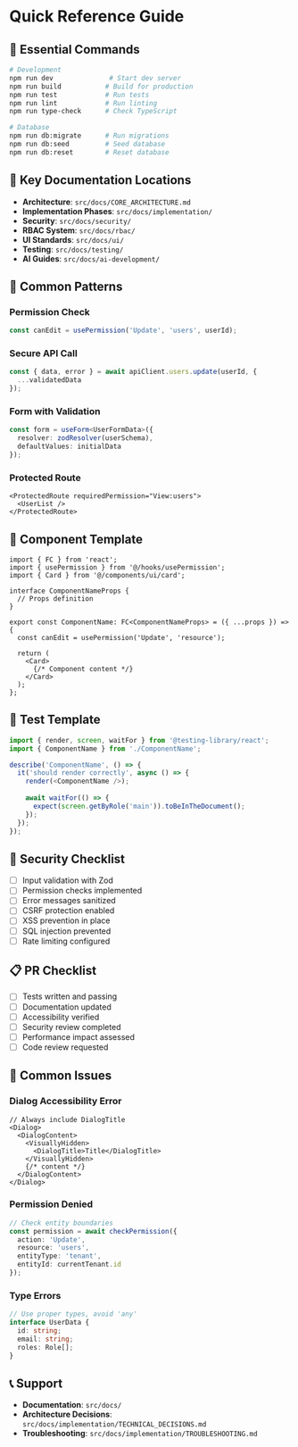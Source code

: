# Quick Reference Guide

## 🚀 Essential Commands

```bash
# Development
npm run dev              # Start dev server
npm run build           # Build for production
npm run test            # Run tests
npm run lint            # Run linting
npm run type-check      # Check TypeScript

# Database
npm run db:migrate      # Run migrations
npm run db:seed         # Seed database
npm run db:reset        # Reset database
```

## 📁 Key Documentation Locations

- **Architecture**: `src/docs/CORE_ARCHITECTURE.md`
- **Implementation Phases**: `src/docs/implementation/`
- **Security**: `src/docs/security/`
- **RBAC System**: `src/docs/rbac/`
- **UI Standards**: `src/docs/ui/`
- **Testing**: `src/docs/testing/`
- **AI Guides**: `src/docs/ai-development/`

## 🔑 Common Patterns

### Permission Check
```typescript
const canEdit = usePermission('Update', 'users', userId);
```

### Secure API Call
```typescript
const { data, error } = await apiClient.users.update(userId, {
  ...validatedData
});
```

### Form with Validation
```typescript
const form = useForm<UserFormData>({
  resolver: zodResolver(userSchema),
  defaultValues: initialData
});
```

### Protected Route
```tsx
<ProtectedRoute requiredPermission="View:users">
  <UserList />
</ProtectedRoute>
```

## 🎨 Component Template

```tsx
import { FC } from 'react';
import { usePermission } from '@/hooks/usePermission';
import { Card } from '@/components/ui/card';

interface ComponentNameProps {
  // Props definition
}

export const ComponentName: FC<ComponentNameProps> = ({ ...props }) => {
  const canEdit = usePermission('Update', 'resource');
  
  return (
    <Card>
      {/* Component content */}
    </Card>
  );
};
```

## 🧪 Test Template

```typescript
import { render, screen, waitFor } from '@testing-library/react';
import { ComponentName } from './ComponentName';

describe('ComponentName', () => {
  it('should render correctly', async () => {
    render(<ComponentName />);
    
    await waitFor(() => {
      expect(screen.getByRole('main')).toBeInTheDocument();
    });
  });
});
```

## 🔐 Security Checklist

- [ ] Input validation with Zod
- [ ] Permission checks implemented
- [ ] Error messages sanitized
- [ ] CSRF protection enabled
- [ ] XSS prevention in place
- [ ] SQL injection prevented
- [ ] Rate limiting configured

## 📋 PR Checklist

- [ ] Tests written and passing
- [ ] Documentation updated
- [ ] Accessibility verified
- [ ] Security review completed
- [ ] Performance impact assessed
- [ ] Code review requested

## 🚨 Common Issues

### Dialog Accessibility Error
```tsx
// Always include DialogTitle
<Dialog>
  <DialogContent>
    <VisuallyHidden>
      <DialogTitle>Title</DialogTitle>
    </VisuallyHidden>
    {/* content */}
  </DialogContent>
</Dialog>
```

### Permission Denied
```typescript
// Check entity boundaries
const permission = await checkPermission({
  action: 'Update',
  resource: 'users',
  entityType: 'tenant',
  entityId: currentTenant.id
});
```

### Type Errors
```typescript
// Use proper types, avoid 'any'
interface UserData {
  id: string;
  email: string;
  roles: Role[];
}
```

## 📞 Support

- **Documentation**: `src/docs/`
- **Architecture Decisions**: `src/docs/implementation/TECHNICAL_DECISIONS.md`
- **Troubleshooting**: `src/docs/implementation/TROUBLESHOOTING.md`
